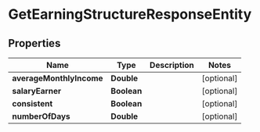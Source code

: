 

# GetEarningStructureResponseEntity


## Properties

| Name | Type | Description | Notes |
|------------ | ------------- | ------------- | -------------|
|**averageMonthlyIncome** | **Double** |  |  [optional] |
|**salaryEarner** | **Boolean** |  |  [optional] |
|**consistent** | **Boolean** |  |  [optional] |
|**numberOfDays** | **Double** |  |  [optional] |



